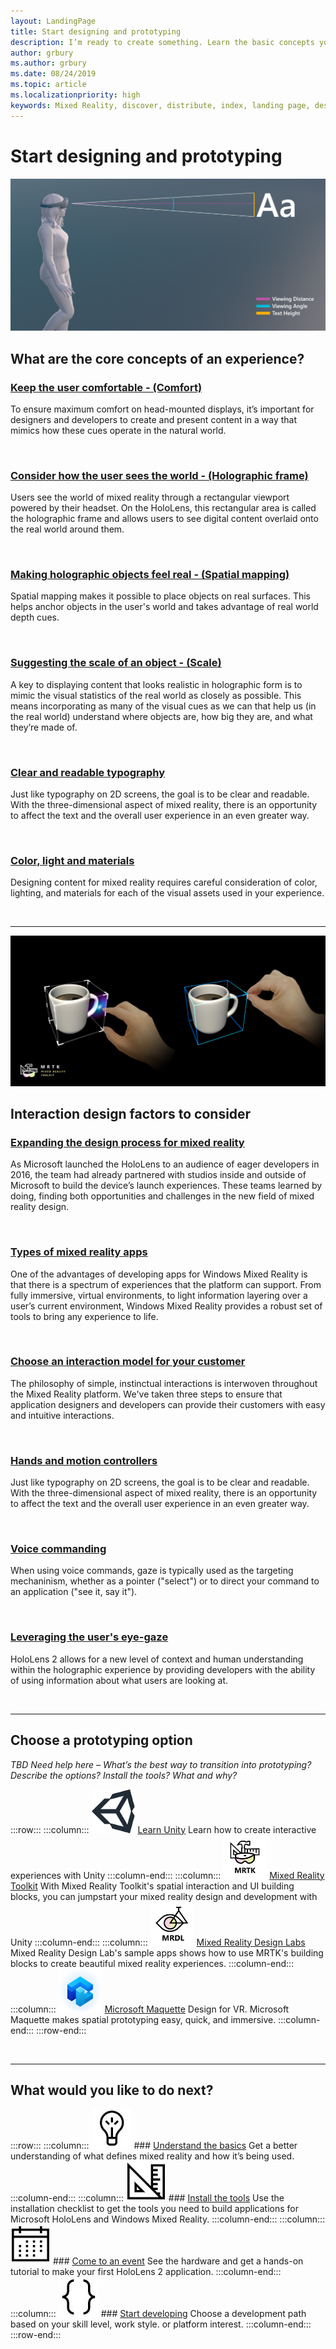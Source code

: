 ```yaml
---
layout: LandingPage
title: Start designing and prototyping
description: I’m ready to create something. Learn the basic concepts you need to begin designing and prototyping.
author: grbury 
ms.author: grbury
ms.date: 08/24/2019
ms.topic: article
ms.localizationpriority: high
keywords: Mixed Reality, discover, distribute, index, landing page, design, development, tutorials, sample apps, fundamentals, case studies, resources, HoloLens how-to, Open source projects
---
```


# Start designing and prototyping


![building blocks](images/text_in_unity_viewingangle.jpg)

## What are the core concepts of an experience?

### [Keep the user comfortable - (Comfort)](comfort.md)
To ensure maximum comfort on head-mounted displays, it’s important for designers and developers to create and present content in a way that mimics how these cues operate in the natural world.

<br>

### [Consider how the user sees the world - (Holographic frame)](holographic-frame.md)
Users see the world of mixed reality through a rectangular viewport powered by their headset. On the HoloLens, this rectangular area is called the holographic frame and allows users to see digital content overlaid onto the real world around them.

<br>

### [Making holographic objects feel real - (Spatial mapping)](spatial-mapping.md)
Spatial mapping makes it possible to place objects on real surfaces. This helps anchor objects in the user's world and takes advantage of real world depth cues.

<br>

### [Suggesting the scale of an object - (Scale)](scale.md)
A key to displaying content that looks realistic in holographic form is to mimic the visual statistics of the real world as closely as possible. This means incorporating as many of the visual cues as we can that help us (in the real world) understand where objects are, how big they are, and what they’re made of.

<br>

### [Clear and readable typography](typography.md)
Just like typography on 2D screens, the goal is to be clear and readable. With the three-dimensional aspect of mixed reality, there is an opportunity to affect the text and the overall user experience in an even greater way.

<br>

### [Color, light and materials](color,-light-and-materials.md)
Designing content for mixed reality requires careful consideration of color, lighting, and materials for each of the visual assets used in your experience.


<br>

---



![Interaction design factors](images/MRTK_BoundingBox_Main.png)

## Interaction design factors to consider


### [Expanding the design process for mixed reality](case-study-expanding-the-design-process-for-mixed-reality.md)
As Microsoft launched the HoloLens to an audience of eager developers in 2016, the team had already partnered with studios inside and outside of Microsoft to build the device’s launch experiences. These teams learned by doing, finding both opportunities and challenges in the new field of mixed reality design.

<br>

### [Types of mixed reality apps](types-of-mixed-reality-apps.md)
One of the advantages of developing apps for Windows Mixed Reality is that there is a spectrum of experiences that the platform can support. From fully immersive, virtual environments, to light information layering over a user’s current environment, Windows Mixed Reality provides a robust set of tools to bring any experience to life.

<br>

### [Choose an interaction model for your customer](interaction-fundamentals.md)
The philosophy of simple, instinctual interactions is interwoven throughout the Mixed Reality platform. We've taken three steps to ensure that application designers and developers can provide their customers with easy and intuitive interactions.

<br>

### [Hands and motion controllers](hands-and-tools.md)
Just like typography on 2D screens, the goal is to be clear and readable. With the three-dimensional aspect of mixed reality, there is an opportunity to affect the text and the overall user experience in an even greater way.

<br>

### [Voice commanding](voice-design.md)
When using voice commands, gaze is typically used as the targeting mechaninism, whether as a pointer ("select") or to direct your command to an application ("see it, say it").

<br>

### [Leveraging the user's eye-gaze](eye-tracking.md)
HoloLens 2 allows for a new level of context and human understanding within the holographic experience by providing developers with the ability of using information about what users are looking at.


<br>


---

## Choose a prototyping option  

*TBD Need help here – What’s the best way to transition into prototyping? Describe the options? Install the tools? What and why?*




:::row:::
    :::column:::
        <img alt="Unity Logo" width="70" height="70" src="images/unity_logo.png">
         <a href="https://learn.unity.com/" target="">Learn Unity</a>
        Learn how to create interactive experiences with Unity
    :::column-end:::
        :::column:::
       <img alt="MRTK Logo" width="70" height="70" src="images/MRTK_Logo_Sq_Text.png">
        <a href="https://github.com/Microsoft/MixedRealityToolkit-Unity" target="">Mixed Reality Toolkit</a>
        With Mixed Reality Toolkit's spatial interaction and UI building blocks, you can jumpstart your mixed reality design and development with Unity
    :::column-end:::
    :::column:::
        <img alt="MRDL Logo" width="70" height="70" src="images/MRDL_Logo_Sq_Text.png">
         <a href="https://github.com/Microsoft/MRDL_Unity_PeriodicTable" target="">Mixed Reality Design Labs</a>
        Mixed Reality Design Lab's sample apps shows how to use MRTK's building blocks to create beautiful mixed reality experiences.
    :::column-end:::
    :::column:::
        <img alt="Maquette Logo" width="70" height="70" src="images/MicrosoftMaquette_logo_glow.png">
         <a href="https://www.maquette.ms/" target="">Microsoft Maquette</a>
        Design for VR. Microsoft Maquette makes spatial prototyping easy, quick, and immersive.
    :::column-end:::
:::row-end:::


<br>

---



## What would you like to do next?


:::row:::
    :::column:::
       ![Understand the basics](images/icon-lightbulb.jpg)
        ### [Understand the basics](index.md#understand-the-basics)
        Get a better understanding of what defines mixed reality and how it’s being used.
    :::column-end:::
    :::column:::
        ![Install the tools](images/icon-design.jpg)
         ### [Install the tools](quick-start-creating.md)
        Use the installation checklist to get the tools you need to build applications for Microsoft HoloLens and Windows Mixed Reality.
    :::column-end:::
    :::column:::
        ![Come to an event](images/icon-calendar.jpg)
         ### [Come to an event](sf-academy-events.md)
        See the hardware and get a hands-on tutorial to make your first HoloLens 2 application.
    :::column-end:::
    :::column:::
        ![Start developing](images/icon-developer.jpg)
         ### [Start developing](development.md)
        Choose a development path based on your skill level, work style. or platform interest.
    :::column-end:::
:::row-end:::



